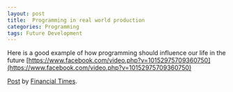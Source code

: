 ```yaml
---
layout: post
title:  Programming in real world production
categories: Programming
tags: Future Development
---
```

Here is a good example of how programming should influence our life in the future [https://www.facebook.com/video.php?v=10152975709360750](https://www.facebook.com/video.php?v=10152975709360750)

<div id="fb-root"></div> <script>(function(d, s, id) { var js, fjs = d.getElementsByTagName(s)[0]; if (d.getElementById(id)) return; js = d.createElement(s); js.id = id; js.src = "//connect.facebook.net/en_GB/all.js#xfbml=1"; fjs.parentNode.insertBefore(js, fjs); }(document, 'script', 'facebook-jssdk'));</script>
<div class="fb-post" data-href="https://www.facebook.com/video.php?v=10152975709360750" data-width="740">
<div class="fb-xfbml-parse-ignore">
<a href="https://www.facebook.com/video.php?v=10152975709360750">Post</a>
 by <a href="https://www.facebook.com/financialtimes">Financial Times</a>.
</div>
</div>



